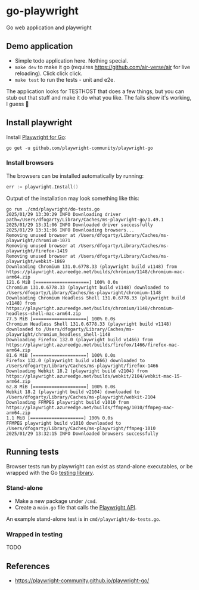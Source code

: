 # go-playwright

Go web application and playwright

## Demo application

* Simple todo application here. Nothing special.
* `make dev` to make it go (requires https://github.com/air-verse/air for live
  reloading). Click click click.
* `make test` to run the tests - unit and e2e.

The application looks for TESTHOST that does a few things, but you can stub out
that stuff and make it do what you like. The fails show it's working, I guess
:shrug:

## Install playwright

Install [Playwright for Go](https://github.com/playwright-community/playwright-go):

```shell
go get -u github.com/playwright-community/playwright-go
```

### Install browsers

The browsers can be installed automatically by running:

```go
err := playwright.Install()
```

Output of the installation may look something like this:

```
go run ./cmd/playwright/do-tests.go
2025/01/29 13:30:29 INFO Downloading driver path=/Users/dfogarty/Library/Caches/ms-playwright-go/1.49.1
2025/01/29 13:31:06 INFO Downloaded driver successfully
2025/01/29 13:31:06 INFO Downloading browsers...
Removing unused browser at /Users/dfogarty/Library/Caches/ms-playwright/chromium-1071
Removing unused browser at /Users/dfogarty/Library/Caches/ms-playwright/firefox-1419
Removing unused browser at /Users/dfogarty/Library/Caches/ms-playwright/webkit-1869
Downloading Chromium 131.0.6778.33 (playwright build v1148) from https://playwright.azureedge.net/builds/chromium/1148/chromium-mac-arm64.zip
121.6 MiB [====================] 100% 0.0s
Chromium 131.0.6778.33 (playwright build v1148) downloaded to /Users/dfogarty/Library/Caches/ms-playwright/chromium-1148
Downloading Chromium Headless Shell 131.0.6778.33 (playwright build v1148) from https://playwright.azureedge.net/builds/chromium/1148/chromium-headless-shell-mac-arm64.zip
77.5 MiB [====================] 100% 0.0s
Chromium Headless Shell 131.0.6778.33 (playwright build v1148) downloaded to /Users/dfogarty/Library/Caches/ms-playwright/chromium_headless_shell-1148
Downloading Firefox 132.0 (playwright build v1466) from https://playwright.azureedge.net/builds/firefox/1466/firefox-mac-arm64.zip
81.6 MiB [====================] 100% 0.0s
Firefox 132.0 (playwright build v1466) downloaded to /Users/dfogarty/Library/Caches/ms-playwright/firefox-1466
Downloading Webkit 18.2 (playwright build v2104) from https://playwright.azureedge.net/builds/webkit/2104/webkit-mac-15-arm64.zip
62.8 MiB [====================] 100% 0.0s
Webkit 18.2 (playwright build v2104) downloaded to /Users/dfogarty/Library/Caches/ms-playwright/webkit-2104
Downloading FFMPEG playwright build v1010 from https://playwright.azureedge.net/builds/ffmpeg/1010/ffmpeg-mac-arm64.zip
1.1 MiB [====================] 100% 0.0s
FFMPEG playwright build v1010 downloaded to /Users/dfogarty/Library/Caches/ms-playwright/ffmpeg-1010
2025/01/29 13:32:15 INFO Downloaded browsers successfully
```

## Running tests

Browser tests run by playwright can exist as stand-alone executables, or be
wrapped with the Go [testing library](https://pkg.go.dev/testing).

### Stand-alone

* Make a new package under `/cmd`.
* Create a `main.go` file that calls the [Playwright
  API](https://playwright.dev/docs/api/class-playwright).

An example stand-alone test is in `cmd/playwright/do-tests.go`.

### Wrapped in testing

TODO

## References

* https://playwright-community.github.io/playwright-go/
